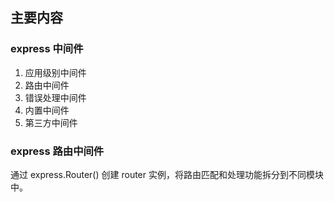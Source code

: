 ## 主要内容
### express 中间件
1. 应用级别中间件
2. 路由中间件
3. 错误处理中间件
4. 内置中间件
5. 第三方中间件
### express 路由中间件
通过 express.Router() 创建 router 实例，将路由匹配和处理功能拆分到不同模块中。